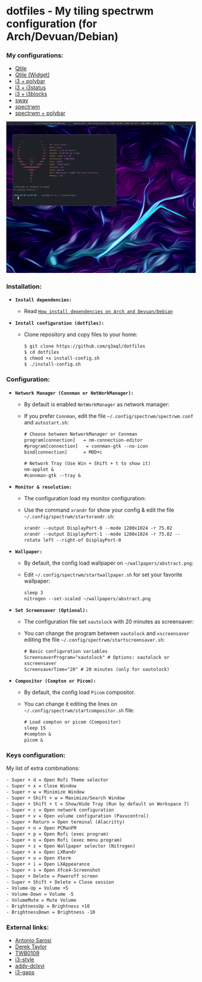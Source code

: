 dotfiles - My tiling spectrwm configuration (for Arch/Devuan/Debian)
====================================================================

### My configurations:

* [Qtile](README-qtile.md)
* [Qtile (Widget)](README-qtile-widget.md)
* [i3 + polybar](README-i3-polybar.md)
* [i3 + i3status](README-i3.md)
* [i3 + i3blocks](README-i3-i3blocks.md)
* [sway](README-sway.md)
* [spectrwm](README-spectrwm.md)
* [spectrwm + polybar](README-spectrwm-polybar.md)

![spectrwm](examples/spectrwm.png)

### Installation:

  * **`Install dependencies:`**
  
    * Read [`How install dependencies on Arch and Devuan/Debian`](Dependencies.md)

  * **`Install configuration (dotfiles):`**
  
    * Clone repository and copy files to your home:

      ```shell
      $ git clone https://github.com/q3aql/dotfiles
      $ cd dotfiles
      $ chmod +x install-config.sh
      $ ./install-config.sh
      ````

### Configuration:

  * **`Network Manager (Connman or NetWorkManager):`**
  
    * By default is enabled `NetWorkManager` as network manager:
    * If you prefer `Connman`, edit the file `~/.config/spectrwm/spectrwm.conf` and `autostart.sh`:
    
      ```shell
      # Choose between NetworkManager or Connman
      program[connection]   = nm-connection-editor
      #program[connection]   = connman-gtk --no-icon
      bind[connection]      = MOD+c
      ````

      ```shell
      # Network Tray (Use Win + Shift + t to show it)
      nm-applet &
      #connman-gtk --tray &
      ````

  * **`Monitor & resolution:`**
  
    * The configuration load my monitor configuration:
    * Use the command `xrandr` for show your config & edit the file `~/.config/spectrwm/startxrandr.sh`:
    
      ```shell
      xrandr --output DisplayPort-0 --mode 1280x1024 -r 75.02
      xrandr --output DisplayPort-1 --mode 1280x1024 -r 75.02 --rotate left --right-of DisplayPort-0
      ````

  * **`Wallpaper:`**
  
    * By default, the config load wallpaper on `~/wallpapers/abstract.png`:
    * Edit  `~/.config/spectrwm/startwallpaper.sh` for set your favorite wallpaper:
    
      ```shell
      sleep 3
      nitrogen --set-scaled ~/wallpapers/abstract.png
      ````

 * **`Set Screensaver (Optional):`**

    * The configuration file set `xautolock` with 20 minutes as screensaver:
    * You can change the program between `xautolock` and `xscreensaver` editing the file `~/.config/spectrwm/startscreensaver.sh`:

      ```shell
      # Basic configuration variables
      ScreensaverProgram="xautolock" # Options: xautolock or xscreensaver
      ScreensaverTime="20" # 20 minutes (only for xautolock)
      ````

  * **`Compositor (Compton or Picom):`**
  
    * By default, the config load `Picom` compositor.
    * You can change it editing the lines on `~/.config/spectrwm/startcompositor.sh` file:
    
      ```shell
      # Load compton or picom (Compositor)
      sleep 15
      #compton &
      picom &
      ````

### Keys configuration:

My list of extra combinations:

    - Super + d = Open Rofi Theme selector
    - Super + x = Close Window
    - Super + w = Minimize Window
    - Super + Shift + w = Maximize/Search Window
    - Super + Shift + t = Show/Hide Tray (Run by default on Workspace 7)
    - Super + c = Open network configuration
    - Super + v = Open volume configuration (Pavucontrol)
    - Super + Return = Open terminal (Alacritty)
    - Super + n = Open PCManFM
    - Super + p = Open Rofi (exec program)
    - Super + o = Open Rofi (exec menu program)
    - Super + z = Open Wallpaper selector (Nitrogen)
    - Super + x = Open LXRandr
    - Super + u = Open Xterm
    - Super + i = Open LXAppearance
    - Super + s = Open Xfce4-Screenshot
    - Super + Delete = Poweroff screen
    - Super + Shift + Delete = Close session
    - Volume-Up = Volume +5
    - Volume-Down = Volume -5
    - VolumeMute = Mute Volume
    - BrightnessUp = Brightness +10
    - BrightnessDown = Brightness -10

### External links:

* [Antonio Sarosi](https://github.com/antoniosarosi/dotfiles/)
* [Derek Taylor](https://gitlab.com/dwt1/dotfiles/)
* [TWB0109](https://github.com/TWB0109/PDots)
* [i3-style](https://github.com/altdesktop/i3-style)
* [addy-dclxvi](https://github.com/addy-dclxvi/i3-starterpack)
* [i3-gaps](https://github.com/Airblader/i3)
